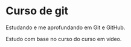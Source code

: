 # Curso de git

Estudando e me aprofundando em Git e GitHub.

Estudo com base no curso do curso em vídeo.